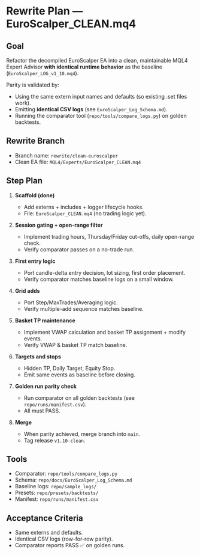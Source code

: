 # Rewrite Plan — EuroScalper_CLEAN.mq4

## Goal
Refactor the decompiled EuroScalper EA into a clean, maintainable MQL4 Expert Advisor **with identical runtime behavior** as the baseline (`EuroScalper_LOG_v1_10.mq4`).

Parity is validated by:
- Using the same extern input names and defaults (so existing .set files work).
- Emitting **identical CSV logs** (see `EuroScalper_Log_Schema.md`).
- Running the comparator tool (`repo/tools/compare_logs.py`) on golden backtests.

## Rewrite Branch
- Branch name: `rewrite/clean-euroscalper`
- Clean EA file: `MQL4/Experts/EuroScalper_CLEAN.mq4`

## Step Plan
1. **Scaffold (done)**  
   - Add externs + includes + logger lifecycle hooks.  
   - File: `EuroScalper_CLEAN.mq4` (no trading logic yet).  

2. **Session gating + open-range filter**  
   - Implement trading hours, Thursday/Friday cut-offs, daily open-range check.  
   - Verify comparator passes on a no-trade run.

3. **First entry logic**  
   - Port candle-delta entry decision, lot sizing, first order placement.  
   - Verify comparator matches baseline logs on a small window.  

4. **Grid adds**  
   - Port Step/MaxTrades/Averaging logic.  
   - Verify multiple-add sequence matches baseline.  

5. **Basket TP maintenance**  
   - Implement VWAP calculation and basket TP assignment + modify events.  
   - Verify VWAP & basket TP match baseline.  

6. **Targets and stops**  
   - Hidden TP, Daily Target, Equity Stop.  
   - Emit same events as baseline before closing.  

7. **Golden run parity check**  
   - Run comparator on all golden backtests (see `repo/runs/manifest.csv`).  
   - All must PASS.  

8. **Merge**  
   - When parity achieved, merge branch into `main`.  
   - Tag release `v1.10-clean`.

## Tools
- Comparator: `repo/tools/compare_logs.py`
- Schema: `repo/docs/EuroScalper_Log_Schema.md`
- Baseline logs: `repo/sample_logs/`
- Presets: `repo/presets/backtests/`
- Manifest: `repo/runs/manifest.csv`

## Acceptance Criteria
- Same externs and defaults.  
- Identical CSV logs (row-for-row parity).  
- Comparator reports PASS ✅ on golden runs.  
